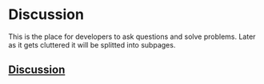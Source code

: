 # Discussion

This is the place for developers to ask questions and solve problems. Later as it gets cluttered it will
be splitted into subpages.

## [Discussion](https://wave.google.com/wave/waveref/googlewave.com/w+Ndiqm1C3C)

<div id="waveframe" style="width:100%; height:700px;"></div>
<script src="http://www.google.com/jsapi"></script>
<script type="text/javascript">
google.load("wave", "1");
google.setOnLoadCallback(function() {
new google.wave.WavePanel({ target: document.getElementById("waveframe") }).loadWave("googlewave.com!w+Ndiqm1C3C");});
</script>